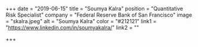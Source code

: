 +++
date = "2019-06-15"
title = "Soumya Kalra"
position = "Quantitative Risk Specialist"
company = "Federal Reserve Bank of San Francisco"
image = "skalra.jpeg"
alt = "Soumya Kalra"
color = "#212121"
link1 = "https://www.linkedin.com/in/soumyakalra/"
link2 = ""

+++
